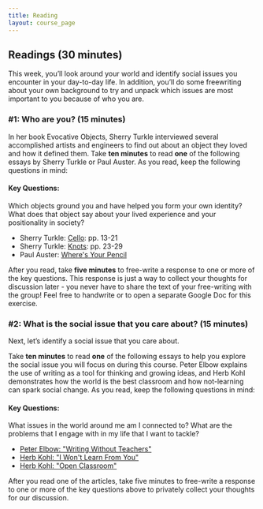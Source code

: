 ```yaml
---
title: Reading
layout: course_page
---
```

## Readings (30 minutes)

This week, you’ll look around your world and identify social issues you encounter in your day-to-day life. In addition, you’ll do some freewriting about your own background to try and unpack which issues are most important to you because of who you are.

### #1: Who are you? (15 minutes)
In her book Evocative Objects, Sherry Turkle interviewed several accomplished artists and engineers to find out about an object they loved and how it defined them. Take **ten minutes** to read **one** of the following essays by Sherry Turkle or Paul Auster. As you read, keep the following questions in mind:

#### Key Questions: 
Which objects ground you and have helped you form your own identity?
What does that object say about your lived experience and your positionality in society? 

- Sherry Turkle: [Cello](https://github.com/p2pu/writing-for-change-2022/blob/gh-pages/essays/turkle-objects-2011-Knots-WilliamWolff.pdf): pp. 13-21
- Sherry Turkle: [Knots](https://github.com/p2pu/writing-for-change-2022/blob/gh-pages/essays/turkle-objects-2011-Knots-WilliamWolff.pdf): pp. 23-29
- Paul Auster: [Where's Your Pencil](https://github.com/p2pu/writing-for-change-2022/blob/gh-pages/essays/Whats%20Your%20Pencil.pdf)

After you read, take **five minutes** to free-write a response to one or more of the key questions. This response is just a way to collect your thoughts for discussion later - you never have to share the text of your free-writing with the group! Feel free to handwrite or to open a separate Google Doc for this exercise.

### #2: What is the social issue that you care about? (15 minutes)
Next, let’s identify a social issue that you care about. 

Take **ten minutes** to read **one** of the following essays to help you explore the social issue you will focus on during this course. Peter Elbow explains the use of writing as a tool for thinking and growing ideas, and Herb Kohl demonstrates how the world is the best classroom and how not-learning can spark social change. As you read, keep the following questions in mind:

#### Key Questions:
What issues in the world around me am I connected to?
What are the problems that I engage with in my life that I want to tackle?

- [Peter Elbow: "Writing Without Teachers"](https://github.com/p2pu/writing-for-change-2022/blob/gh-pages/essays/elbow-p-1973-writing-without-teachers-growing.pdf)
- [Herb Kohl: "I Won't Learn From You"](https://github.com/p2pu/writing-for-change-2022/blob/gh-pages/essays/Kohl_I_Won't_Learn_from_You.pdf)
- [Herb Kohl: "Open Classroom"](https://github.com/p2pu/writing-for-change-2022/blob/gh-pages/essays/Kohl%20Open%20Classroom.pdf)

After you read one of the articles, take five minutes to free-write a response to one or more of the key questions above to privately collect your thoughts for our discussion.
